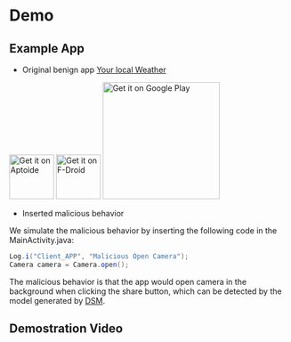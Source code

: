 # Demo

## Example App
- Original benign app [Your local Weather](https://f-droid.org/repository/browse/?fdid=org.thosp.yourlocalweather)

[<img src="https://cdn6.aptoide.com/includes/themes/2014/images/header/logo.svg" alt="Get it on Aptoide" height="80">](https://your-local-weather.en.aptoide.com)
[<img src="https://f-droid.org/badge/get-it-on.png" alt="Get it on F-Droid" height="80">](https://f-droid.org/repository/browse/?fdid=org.thosp.yourlocalweather)
[<img src='https://play.google.com/intl/en_us/badges/images/generic/en_badge_web_generic.png' alt='Get it on Google Play' width='210' heigh='80'>](https://play.google.com/store/apps/details?id=org.thosp.yourlocalweather)

- Inserted malicious behavior 

We simulate the malicious behavior by inserting the following code in the MainActivity.java:

```java
Log.i("Client_APP", "Malicious Open Camera");
Camera camera = Camera.open();
```

The malicious behavior is that the app would open camera in the background when clicking the share button, which can be detected by the model generated by [DSM](https://github.com/appmod/DSM).

## Demostration Video
